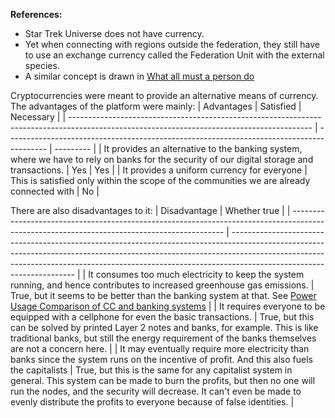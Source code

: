 
**References:**
- Star Trek Universe does not have currency.
- Yet when connecting with regions outside the federation, they still have to use an exchange currency called the Federation Unit with the external species.
- A similar concept is drawn in [What all must a person do](What%20all%20must%20a%20person%20do.md)

Cryptocurrencies were meant to provide an alternative means of currency. The advantages of the platform were mainly:
| Advantages                                                                                                                                 | Satisfied                                                                                | Necessary |
| ------------------------------------------------------------------------------------------------------------------------------------------ | ---------------------------------------------------------------------------------------- | --------- |
| It provides an alternative to the banking system, where we have to rely on banks for the security of our digital storage and transactions. | Yes                                                                                      | Yes       |
| It provides a uniform currency for everyone                                                                                                | This is satisfied only within the scope of the communities we are already connected with | No          |

There are also disadvantages to it:
| Disadvantage                                                                                                                                | Whether true                                                                                                                                                                                                                                                                      |
| ------------------------------------------------------------------------------------------------------------------------------------------- | --------------------------------------------------------------------------------------------------------------------------------------------------------------------------------------------------------------------------------------------------------------------------------- |
| It consumes too much electricity to keep the system running, and hence contributes to increased greenhouse gas emissions.                   | True, but it seems to be better than the banking system at that. See [Power Usage Comparison of CC and banking systems](Power%20Usage%20Comparison%20of%20CC%20and%20banking%20systems.md)                                                                                                                                                         |
| It requires everyone to be equipped with a cellphone for even the basic transactions.                                                       | True, but this can be solved by printed Layer 2 notes and banks, for example. This is like traditional banks, but still the energy requirement of the banks themselves are not a concern here.                                                                                    |
| It may eventually require more electricity than banks since the system runs on the incentive of profit. And this also fuels the capitalists | True, but this is the same for any capitalist system in general. This system can be made to burn the profits, but then no one will run the nodes, and the security will decrease. It can't even be made to evenly distribute the profits to everyone because of false identities. |
